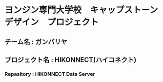 # ヨンジン専門大学校　キャップストーンデザイン　プロジェクト

## チーム名 : ガンバリヤ

## プロジェクト名 : HIKONNECT(ハイコネクト)

### Repasitory : HIKONNECT Data Server
